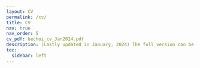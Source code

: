 ```yaml
---
layout: CV
permalink: /cv/
title: CV
nav: true
nav_order: 5
cv_pdf: bechoi_cv_Jan2024.pdf
description: (Lastly updated in January, 2024) The full version can be found in pdf format at the right. 
toc:
  sidebar: left
---
```

